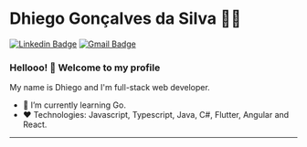# Dhiego Gonçalves da Silva :man_technologist:

[![Linkedin Badge](https://img.shields.io/badge/-LinkedIn-blue?style=flat-square&logo=Linkedin&logoColor=white&link=https://www.linkedin.com/in/dhiegosilva/)](https://www.linkedin.com/in/dhiegosilva/)
[![Gmail Badge](https://img.shields.io/badge/-Gmail-c14438?style=flat-square&logo=Gmail&logoColor=white&link=mailto:dhhiego@gmail.com)](mailto:dhhiego@gmail.com)

### Hellooo! 👋 Welcome to my profile

My name is Dhiego and I'm full-stack web developer.

 - 🌱 I’m currently learning Go.
 - :heart: Technologies: Javascript, Typescript, Java, C#, Flutter, Angular and React.

<!--
**dhiegogoncalves/dhiegogoncalves** is a ✨ _special_ ✨ repository because its `README.md` (this file) appears on your GitHub profile.

Here are some ideas to get you started:

- 🔭 I’m currently working on ...
- 🌱 I’m currently learning ...
- 👯 I’m looking to collaborate on ...
- 🤔 I’m looking for help with ...
- 💬 Ask me about ...
- 📫 How to reach me: ...
- 😄 Pronouns: ...
- ⚡ Fun fact: ...

[![Github Badge](https://img.shields.io/badge/-Github-000?style=flat-square&logo=Github&logoColor=white&link=https://github.com/)](https://github.com/)
[![Twitter Badge](https://img.shields.io/badge/-Twitter-1ca0f1?style=flat-square&labelColor=1ca0f1&logo=twitter&logoColor=white&link=https://twitter.com/)](https://twitter.com/)
[![Instagram Badge](https://img.shields.io/badge/-Instagram-C13584?style=flat-square&labelColor=C13584&logo=instagram&logoColor=white&link=https://www.instagram.com//)](https://www.instagram.com//)

-->
---
